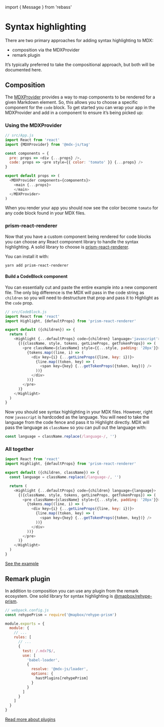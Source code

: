import { Message } from 'rebass'

# Syntax highlighting

There are two primary approaches for adding syntax highlighting to MDX:

*   composition via the MDXProvider
*   remark plugin

It’s typically preferred to take the compositional approach, but both
will be documented here.

## Composition

The [MDXProvider](https://mdxjs.com/getting-started/#mdxprovider) provides
a way to map components to be rendered for a given Markdown element.  So,
this allows you to choose a specific component for the `code` block.  To
get started you can wrap your app in the MDXProvider and add in a component
to ensure it’s being picked up:

### Using the MDXProvider

```js
// src/App.js
import React from 'react'
import {MDXProvider} from '@mdx-js/tag'

const components = {
  pre: props => <div {...props} />,
  code: props => <pre style={{ color: 'tomato' }} {...props} />
}

export default props => (
  <MDXProvider components={components}>
    <main {...props}>
    </main>
  </MDXProvider>
)
```

When you render your app you should now see the color become `tomato` for
any code block found in your MDX files.

### prism-react-renderer

Now that you have a custom component being rendered for code blocks you can
choose any React component library to handle the syntax highlighting.  A solid
library to choose is [prism-react-renderer](https://github.com/FormidableLabs/prism-react-renderer).

You can install it with:

```sh
yarn add prism-react-renderer
```

#### Build a CodeBlock component

You can essentially cut and paste the entire example into a new
component file.  The only big difference is the MDX will pass in the
code string as `children` so you will need to destructure that prop
and pass it to Highlight as the `code` prop.

```js
// src/CodeBlock.js
import React from 'react'
import Highlight, {defaultProps} from 'prism-react-renderer'

export default ({children}) => {
  return (
    <Highlight {...defaultProps} code={children} language='javascript'>
      {({className, style, tokens, getLineProps, getTokenProps}) => (
        <pre className={className} style={{...style, padding: '20px'}}>
          {tokens.map((line, i) => (
            <div key={i} {...getLineProps({line, key: i})}>
              {line.map((token, key) => (
                <span key={key} {...getTokenProps({token, key})} />
              ))}
            </div>
          ))}
        </pre>
      )}
    </Highlight>
  )
}
```

Now you should see syntax highlighting in your MDX files.  However, right now
`javascript` is hardcoded as the language.  You will need to take the language
from the code fence and pass it to Highlight directly.  MDX will pass the language
as `className` so you can pull out the language with:

```js
const language = className.replace(/language-/, '')
```

### All together

```js
import React from 'react'
import Highlight, {defaultProps} from 'prism-react-renderer'

export default ({children, className}) => {
  const language = className.replace(/language-/, '')

  return (
    <Highlight {...defaultProps} code={children} language={language}>
      {({className, style, tokens, getLineProps, getTokenProps}) => (
        <pre className={className} style={{...style, padding: '20px'}}>
          {tokens.map((line, i) => (
            <div key={i} {...getLineProps({line, key: i})}>
              {line.map((token, key) => (
                <span key={key} {...getTokenProps({token, key})} />
              ))}
            </div>
          ))}
        </pre>
      )}
    </Highlight>
  )
}
```

[See the example](https://github.com/mdx-js/mdx/tree/master/examples/syntax-highlighting)

## Remark plugin

In addition to composition you can use any plugin from the remark
ecosystem.  One solid library for syntax highlighting is
[@mapbox/rehype-prism](https://github.com/mapbox/rehype-prism).

```js
// webpack.config.js
const rehypePrism = require('@mapbox/rehype-prism')

module.exports = {
  module: {
    // ...
    rules: [
      // ...
      {
        test: /.mdx?$/,
        use: [
          'babel-loader',
          {
            resolve: '@mdx-js/loader',
            options: {
              hastPlugins[rehypePrism]
            }
          }
        ]
      }
    ]
  }
}
```

[Read more about plugins](https://mdxjs.com/advanced/plugins)
